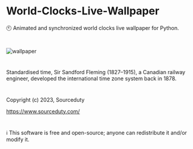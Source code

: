 # World-Clocks-Live-Wallpaper
🕙 Animated and synchronized world clocks live wallpaper for Python.
#
![wallpaper](https://github.com/sourceduty/World-Clocks-Live-Wallpaper/assets/123030236/09718678-25bb-4b44-8c06-b5758f2eaf64)
#
Standardised time, Sir Sandford Fleming (1827–1915), a Canadian railway engineer, developed the international time zone system back in 1878.
#
Copyright (c) 2023, Sourceduty

https://www.sourceduty.com/
#
ℹ️ This software is free and open-source; anyone can redistribute it and/or modify it.

